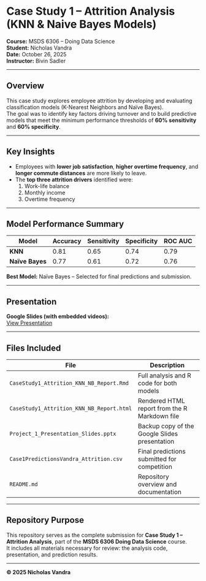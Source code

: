 # Case Study 1 – Attrition Analysis (KNN & Naive Bayes Models)
**Course:** MSDS 6306 – Doing Data Science  
**Student:** Nicholas Vandra  
**Date:** October 26, 2025  
**Instructor:** Bivin Sadler  

---

## Overview
This case study explores employee attrition by developing and evaluating classification models (K-Nearest Neighbors and Naïve Bayes).  
The goal was to identify key factors driving turnover and to build predictive models that meet the minimum performance thresholds of **60% sensitivity** and **60% specificity**.

---

## Key Insights
- Employees with **lower job satisfaction**, **higher overtime frequency**, and **longer commute distances** are more likely to leave.  
- The **top three attrition drivers** identified were:
  1. Work-life balance  
  2. Monthly income  
  3. Overtime frequency  

---

## Model Performance Summary

| Model         | Accuracy | Sensitivity | Specificity | ROC AUC |
|----------------|-----------|--------------|--------------|----------|
| **KNN**        | 0.81      | 0.65         | 0.74         | 0.79     |
| **Naïve Bayes**| 0.77      | 0.61         | 0.72         | 0.76     |

**Best Model:** Naïve Bayes – Selected for final predictions and submission.

---

## Presentation
**Google Slides (with embedded videos):**  
[View Presentation](https://docs.google.com/presentation/d/19NQwVb1t9N5s5d9-k88fBEGKKAFPwtQYlrlAjbw29wM/edit?usp=sharing)

---

## Files Included

| File | Description |
|------|--------------|
| `CaseStudy1_Attrition_KNN_NB_Report.Rmd` | Full analysis and R code for both models |
| `CaseStudy1_Attrition_KNN_NB_Report.html` | Rendered HTML report from the R Markdown file |
| `Project_1_Presentation_Slides.pptx` | Backup copy of the Google Slides presentation |
| `Case1PredictionsVandra_Attrition.csv` | Final predictions submitted for competition |
| `README.md` | Repository overview and documentation |

---

## Repository Purpose
This repository serves as the complete submission for **Case Study 1 – Attrition Analysis**, part of the **MSDS 6306 Doing Data Science** course.  
It includes all materials necessary for review: the analysis code, presentation, and prediction results.

---

**© 2025 Nicholas Vandra**
